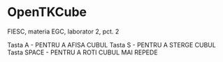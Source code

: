 # OpenTKCube
FIESC, materia EGC, laborator 2, pct. 2

Tasta A - PENTRU A AFISA CUBUL
Tasta S - PENTRU A STERGE CUBUL
Tasta SPACE - PENTRU A ROTI CUBUL MAI REPEDE
